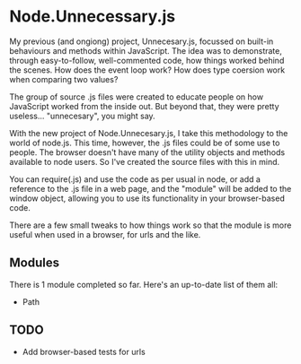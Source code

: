 # Node.Unnecessary.js
 
My previous (and ongiong) project, Unnecesary.js, focussed on built-in behaviours and methods within JavaScript. The idea was to demonstrate, through easy-to-follow, well-commented code, how things worked behind the scenes. How does the event loop work? How does type coersion work when comparing two values?

The group of source .js files were created to educate people on how JavaScript worked from the inside out. But beyond that, they were pretty useless... "unnecesary", you might say.

With the new project of Node.Unnecesary.js, I take this methodology to the world of node.js. This time, however, the .js files could be of some use to people. The browser doesn't have many of the utility objects and methods available to node users. So I've created the source files with this in mind.

You can require(.js) and use the code as per usual in node, or add a reference to the .js file in a web page, and the "module" will be added to the window object, allowing you to use its functionality in your browser-based code.
 
There are a few small tweaks to how things work so that the module is more useful when used in a browser, for urls and the like.
 
## Modules
There is 1 module completed so far. Here's an up-to-date list of them all:
- Path
 
## TODO
- Add browser-based tests for urls

